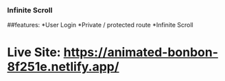 ### Infinite Scroll

##features: 
*User Login
*Private / protected route
*Infinite Scroll

# Live Site: https://animated-bonbon-8f251e.netlify.app/
